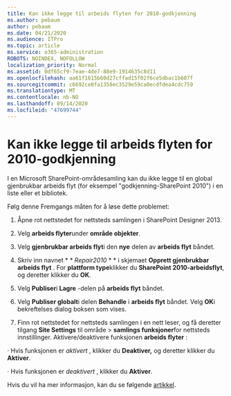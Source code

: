 ```yaml
---
title: Kan ikke legge til arbeids flyten for 2010-godkjenning
ms.author: pebaum
author: pebaum
ms.date: 04/21/2020
ms.audience: ITPro
ms.topic: article
ms.service: o365-administration
ROBOTS: NOINDEX, NOFOLLOW
localization_priority: Normal
ms.assetid: 0df65cf9-7eae-4de7-88e9-1914635c8d11
ms.openlocfilehash: aa61f1615b60d27cffad15f02f6ce5dbac1b607f
ms.sourcegitcommit: c6692ce0fa1358ec3529e59ca0ecdfdea4cdc759
ms.translationtype: MT
ms.contentlocale: nb-NO
ms.lasthandoff: 09/14/2020
ms.locfileid: "47699744"
---
```

# <a name="unable-to-add-2010-approval-workflow"></a>Kan ikke legge til arbeids flyten for 2010-godkjenning

I en Microsoft SharePoint-områdesamling kan du ikke legge til en global gjenbrukbar arbeids flyt (for eksempel "godkjenning-SharePoint 2010") i en liste eller et bibliotek.
  
Følg denne Fremgangs måten for å løse dette problemet: 
  
1. Åpne rot nettstedet for nettsteds samlingen i SharePoint Designer 2013.
  
2. Velg **arbeids flyter**under **område objekter**. 
  
3. Velg **gjenbrukbar arbeids flyt**i den **nye** delen av **arbeids flyt** båndet. 
  
4. Skriv inn navnet * * *Repair2010* * * i skjemaet **Opprett gjenbrukbar arbeids flyt** . For **plattform type**klikker du **SharePoint 2010-arbeidsflyt**, og deretter klikker du **OK**. 
  
1. Velg **Publiser**i **Lagre** -delen på **arbeids flyt** båndet. 
  
2. Velg **Publiser globalt**i delen **Behandle** i **arbeids flyt** båndet. Velg **OK**i bekreftelses dialog boksen som vises. 
  
3. Finn rot nettstedet for nettsteds samlingen i en nett leser, og få deretter tilgang **Site Settings** til område \> **samlings funksjoner**for nettsteds innstillinger. Aktivere/deaktivere funksjonen **arbeids flyter** : 
  
· Hvis funksjonen er  *aktivert*  , klikker du **Deaktiver,** og deretter klikker du **Aktiver**. 
  
· Hvis funksjonen er  *deaktivert*  , klikker du **Aktiver**. 
  
Hvis du vil ha mer informasjon, kan du se følgende [artikkel](https://go.microsoft.com/fwlink/?linkid=2047770&amp;clcid=0x409).
  

